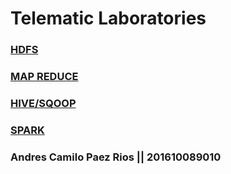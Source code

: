 # Telematic Laboratories

### [HDFS](laboratorio1.md)
### [MAP REDUCE](laboratorio2.md)
### [HIVE/SQOOP](laboratorio3.md)
### [SPARK](laboratorio4.md)


### Andres Camilo Paez Rios || 201610089010
